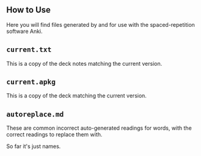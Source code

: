 How to Use
---
Here you will find files generated by and for use with the spaced-repetition software Anki.

`current.txt`
---
This is a copy of the deck notes matching the current version.

`current.apkg`
---
This is a copy of the deck matching the current version.

`autoreplace.md`
---
These are common incorrect auto-generated readings for words, with the correct readings to replace them with.

So far it's just names.